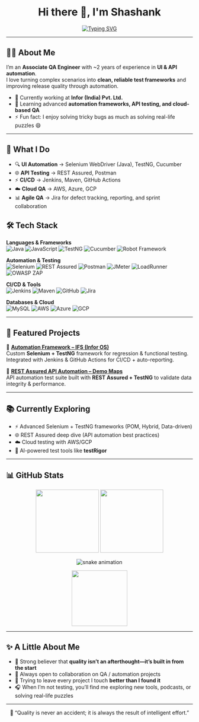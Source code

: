 <h1 align="center">Hi there 👋, I'm Shashank</h1>

<!-- Typing Animation -->
<p align="center">
  <a href="https://github.com/DNS-Shashank">
    <img src="https://readme-typing-svg.herokuapp.com?font=Fira+Code&size=22&duration=3000&pause=1000&color=00C2FF&center=true&vCenter=true&width=600&lines=QA+Engineer+%7C+Automation+Tester;UI+%26+API+Automation+with+Selenium+%26+REST+Assured;Passionate+about+Building+Robust+Test+Frameworks;Always+Learning+%26+Improving" alt="Typing SVG" />
  </a>
</p>

---

## 👨‍💻 About Me  
I’m an **Associate QA Engineer** with ~2 years of experience in **UI & API automation**.  
I love turning complex scenarios into **clean, reliable test frameworks** and improving release quality through automation.  

- 🔭 Currently working at **Infor (India) Pvt. Ltd.**  
- 🌱 Learning advanced **automation frameworks, API testing, and cloud-based QA**  
- ⚡ Fun fact: I enjoy solving tricky bugs as much as solving real-life puzzles 😄  

---

## 🚀 What I Do  
- 🔍 **UI Automation** → Selenium WebDriver (Java), TestNG, Cucumber  
- 🌐 **API Testing** → REST Assured, Postman  
- ⚡ **CI/CD** → Jenkins, Maven, GitHub Actions  
- ☁️ **Cloud QA** → AWS, Azure, GCP  
- 📊 **Agile QA** → Jira for defect tracking, reporting, and sprint collaboration  


## 🛠️ Tech Stack  

**Languages & Frameworks**  
![Java](https://img.shields.io/badge/Java-ED8B00?style=for-the-badge&logo=openjdk&logoColor=white)
![JavaScript](https://img.shields.io/badge/JavaScript-F7DF1E?style=for-the-badge&logo=javascript&logoColor=black)
![TestNG](https://img.shields.io/badge/TestNG-FF6F00?style=for-the-badge)
![Cucumber](https://img.shields.io/badge/Cucumber-23D96C?style=for-the-badge&logo=cucumber&logoColor=white)
![Robot Framework](https://img.shields.io/badge/Robot_Framework-143?style=for-the-badge&logo=robot-framework&logoColor=white)

**Automation & Testing**  
![Selenium](https://img.shields.io/badge/Selenium-43B02A?style=for-the-badge&logo=selenium&logoColor=white)
![REST Assured](https://img.shields.io/badge/REST%20Assured-009688?style=for-the-badge)
![Postman](https://img.shields.io/badge/Postman-FD6C35?style=for-the-badge&logo=postman&logoColor=white)
![JMeter](https://img.shields.io/badge/JMeter-D22128?style=for-the-badge&logo=apache-jmeter&logoColor=white)
![LoadRunner](https://img.shields.io/badge/LoadRunner-00A0E3?style=for-the-badge)
![OWASP ZAP](https://img.shields.io/badge/OWASP%20ZAP-000000?style=for-the-badge)

**CI/CD & Tools**  
![Jenkins](https://img.shields.io/badge/Jenkins-D24939?style=for-the-badge&logo=jenkins&logoColor=white)
![Maven](https://img.shields.io/badge/Maven-C71A36?style=for-the-badge&logo=apache-maven&logoColor=white)
![GitHub](https://img.shields.io/badge/GitHub-181717?style=for-the-badge&logo=github)
![Jira](https://img.shields.io/badge/Jira-0052CC?style=for-the-badge&logo=jira&logoColor=white)

**Databases & Cloud**  
![MySQL](https://img.shields.io/badge/MySQL-005C84?style=for-the-badge&logo=mysql&logoColor=white)
![AWS](https://img.shields.io/badge/AWS-FF9900?style=for-the-badge&logo=amazonaws&logoColor=white)
![Azure](https://img.shields.io/badge/Azure-0078D7?style=for-the-badge&logo=microsoftazure&logoColor=white)
![GCP](https://img.shields.io/badge/GCP-4285F4?style=for-the-badge&logo=googlecloud&logoColor=white)

---

## 📌 Featured Projects  

🔹 **[Automation Framework – IFS (Infor OS)](https://github.com/DNS-Shashank/UserActionsInIFS-Using-HybridTestNGFramework)**  
Custom **Selenium + TestNG** framework for regression & functional testing. Integrated with Jenkins & GitHub Actions for CI/CD + auto-reporting.  

🔹 **[REST Assured API Automation – Demo Maps](https://github.com/DNS-Shashank/RestAssuredCucumberFramework)**  
API automation test suite built with **REST Assured + TestNG** to validate data integrity & performance.  

---

## 📚 Currently Exploring  
- ⚡ Advanced Selenium + TestNG frameworks (POM, Hybrid, Data-driven)  
- 🌐 REST Assured deep dive (API automation best practices)  
- ☁️ Cloud testing with AWS/GCP  
- 🤖 AI-powered test tools like **testRigor**  

---

## 📊 GitHub Stats  

<p align="center">
  <img src="https://github-readme-stats.vercel.app/api?username=DNS-Shashank&show_icons=true&theme=tokyonight" height="170" />
  <img src="https://github-readme-streak-stats.herokuapp.com/?user=DNS-Shashank&theme=tokyonight" height="170" />
</p>

<p align="center">
  <img src="https://github.com/DNS-Shashank/github-contribution-grid-snake.svg" alt="snake animation" />
</p>

<p align="center">
  <img src="https://github-readme-stats.vercel.app/api/top-langs/?username=DNS-Shashank&layout=compact&theme=tokyonight" height="150" />
</p>

---

## ✨ A Little About Me  
- 🎯 Strong believer that **quality isn’t an afterthought—it’s built in from the start**  
- 🤝 Always open to collaboration on QA / automation projects  
- 🌟 Trying to leave every project I touch **better than I found it**  
- 🎧 When I’m not testing, you’ll find me exploring new tools, podcasts, or solving real-life puzzles  

---

<p align="center">🚀 “Quality is never an accident; it is always the result of intelligent effort.”</p>
